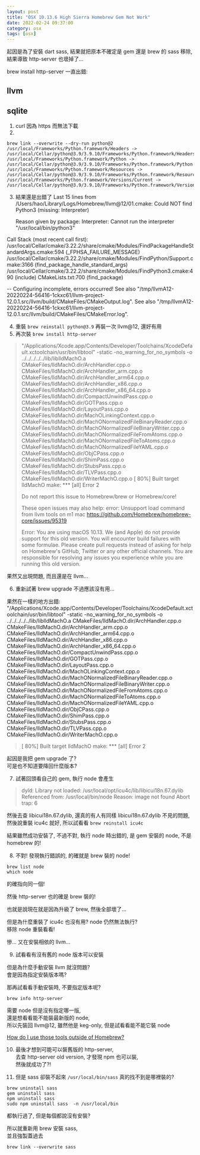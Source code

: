```yaml
---
layout: post
title: "OSX 10.13.6 High Sierra Homebrew Gem Not Work"
date: 2022-02-24 09:37:00
category: osx
tags: [osx]
---
```


起因是為了安裝 dart sass, 結果就把原本不確定是 gem 還是 brew 的 sass 移除,  
結果導致 http-server 也壞掉了...

brew install http-server 一直出錯:

## llvm

## sqlite
1. curl 因為 https 而無法下載
2. 
```shell
brew link --overwrite --dry-run python@2
/usr/local/Frameworks/Python.framework/Headers -> /usr/local/Cellar/python@3.9/3.9.10/Frameworks/Python.framework/Headers
/usr/local/Frameworks/Python.framework/Python -> /usr/local/Cellar/python@3.9/3.9.10/Frameworks/Python.framework/Python
/usr/local/Frameworks/Python.framework/Resources -> /usr/local/Cellar/python@3.9/3.9.10/Frameworks/Python.framework/Resources
/usr/local/Frameworks/Python.framework/Versions/Current -> /usr/local/Cellar/python@3.9/3.9.10/Frameworks/Python.framework/Versions/Current
```

3. 結果還是出錯了
Last 15 lines from /Users/hao/Library/Logs/Homebrew/llvm@12/01.cmake:
  Could NOT find Python3 (missing: Interpreter)

      Reason given by package: 
          Interpreter: Cannot run the interpreter "/usr/local/bin/python3"

Call Stack (most recent call first):
  /usr/local/Cellar/cmake/3.22.2/share/cmake/Modules/FindPackageHandleStandardArgs.cmake:594 (_FPHSA_FAILURE_MESSAGE)
  /usr/local/Cellar/cmake/3.22.2/share/cmake/Modules/FindPython/Support.cmake:3166 (find_package_handle_standard_args)
  /usr/local/Cellar/cmake/3.22.2/share/cmake/Modules/FindPython3.cmake:490 (include)
  CMakeLists.txt:700 (find_package)


-- Configuring incomplete, errors occurred!
See also "/tmp/llvmA12-20220224-56416-1ckxc61/llvm-project-12.0.1.src/llvm/build/CMakeFiles/CMakeOutput.log".
See also "/tmp/llvmA12-20220224-56416-1ckxc61/llvm-project-12.0.1.src/llvm/build/CMakeFiles/CMakeError.log".

4. 重裝 `brew reinstall python@3.9` 再裝一次 llvm@12, 還好有用
5. 再次裝 `brew install http-server`

> "/Applications/Xcode.app/Contents/Developer/Toolchains/XcodeDefault.xctoolchain/usr/bin/libtool" -static -no_warning_for_no_symbols -o ../../../../../lib/liblldMachO.a CMakeFiles/lldMachO.dir/ArchHandler.cpp.o CMakeFiles/lldMachO.dir/ArchHandler_arm.cpp.o CMakeFiles/lldMachO.dir/ArchHandler_arm64.cpp.o CMakeFiles/lldMachO.dir/ArchHandler_x86.cpp.o CMakeFiles/lldMachO.dir/ArchHandler_x86_64.cpp.o CMakeFiles/lldMachO.dir/CompactUnwindPass.cpp.o CMakeFiles/lldMachO.dir/GOTPass.cpp.o CMakeFiles/lldMachO.dir/LayoutPass.cpp.o CMakeFiles/lldMachO.dir/MachOLinkingContext.cpp.o CMakeFiles/lldMachO.dir/MachONormalizedFileBinaryReader.cpp.o CMakeFiles/lldMachO.dir/MachONormalizedFileBinaryWriter.cpp.o CMakeFiles/lldMachO.dir/MachONormalizedFileFromAtoms.cpp.o CMakeFiles/lldMachO.dir/MachONormalizedFileToAtoms.cpp.o CMakeFiles/lldMachO.dir/MachONormalizedFileYAML.cpp.o CMakeFiles/lldMachO.dir/ObjCPass.cpp.o CMakeFiles/lldMachO.dir/ShimPass.cpp.o CMakeFiles/lldMachO.dir/StubsPass.cpp.o CMakeFiles/lldMachO.dir/TLVPass.cpp.o CMakeFiles/lldMachO.dir/WriterMachO.cpp.o
> [ 80%] Built target lldMachO
> make: *** [all] Error 2
> 
> Do not report this issue to Homebrew/brew or Homebrew/core!
> 
> These open issues may also help:
> error: Unsupport load command from llvm tools on m1 mac https://github.com/Homebrew/homebrew-core/issues/95319
> 
> Error: You are using macOS 10.13.
> We (and Apple) do not provide support for this old version.
> You will encounter build failures with some formulae.
> Please create pull requests instead of asking for help on Homebrew's GitHub,
> Twitter or any other official channels. You are responsible for resolving
> any issues you experience while you are running this
> old version.

果然又出現問題, 而且還是在 llvm...

6. 重新試著 brew upgrade
不過應該沒有用...

果然在一樣的地方出錯: 
"/Applications/Xcode.app/Contents/Developer/Toolchains/XcodeDefault.xctoolchain/usr/bin/libtool" -static -no_warning_for_no_symbols -o ../../../../../lib/liblldMachO.a CMakeFiles/lldMachO.dir/ArchHandler.cpp.o CMakeFiles/lldMachO.dir/ArchHandler_arm.cpp.o CMakeFiles/lldMachO.dir/ArchHandler_arm64.cpp.o CMakeFiles/lldMachO.dir/ArchHandler_x86.cpp.o CMakeFiles/lldMachO.dir/ArchHandler_x86_64.cpp.o CMakeFiles/lldMachO.dir/CompactUnwindPass.cpp.o CMakeFiles/lldMachO.dir/GOTPass.cpp.o CMakeFiles/lldMachO.dir/LayoutPass.cpp.o CMakeFiles/lldMachO.dir/MachOLinkingContext.cpp.o CMakeFiles/lldMachO.dir/MachONormalizedFileBinaryReader.cpp.o CMakeFiles/lldMachO.dir/MachONormalizedFileBinaryWriter.cpp.o CMakeFiles/lldMachO.dir/MachONormalizedFileFromAtoms.cpp.o CMakeFiles/lldMachO.dir/MachONormalizedFileToAtoms.cpp.o CMakeFiles/lldMachO.dir/MachONormalizedFileYAML.cpp.o CMakeFiles/lldMachO.dir/ObjCPass.cpp.o CMakeFiles/lldMachO.dir/ShimPass.cpp.o CMakeFiles/lldMachO.dir/StubsPass.cpp.o CMakeFiles/lldMachO.dir/TLVPass.cpp.o CMakeFiles/lldMachO.dir/WriterMachO.cpp.o
> [ 80%] Built target lldMachO
> make: *** [all] Error 2
 

起因是我把 gem upgrade 了?  
可是也不知道要降回什麼版本?

7. 試著回頭看自己的 gem, 執行 node 會產生
> dyld: Library not loaded: /usr/local/opt/icu4c/lib/libicui18n.67.dylib
>   Referenced from: /usr/local/bin/node
>   Reason: image not found
> Abort trap: 6

然後去查 libicui18n.67.dylib, 還真的有人有同樣 libicui18n.67.dylib 不見的問題,  
然後說重裝 icu4c 就好, 所以試看看 `brew reinstall icu4c`

結果雖然成功安裝了, 不過不對, 執行 node 時出錯的, 是 gem 安裝的 node, 不是 homebrew 的!

8. 不對! 發現執行錯誤的, 的確就是 brew 裝的 node!
```shell
brew list node
which node
```
的確指向同一個!

然後 http-server 也的確是 brew 裝的!

也就是說現在就是因為升級了 brew, 然後全部壞了...

但是為什麼重裝了 icu4c 也沒有用? node 仍然無法執行?  
移除 node 重裝看看!

慘... 又在安裝相依的 llvm...

9. 試看看有沒有舊的 node 版本可以安裝

但是為什麼手動安裝 llvm 就沒問題?  
會是因為指定安裝版本嗎?

那再試看看手動安裝時, 不要指定版本呢?

```shell
brew info http-server
```
需要 node 但是沒有指定哪一版,  
還是想看看能不能裝最新版的 node,  
所以先裝回 llvm@12, 雖然他是 keg-only, 但是試看看能不能它裝 node

[How do I use those tools outside of Homebrew?](https://docs.brew.sh/How-to-Build-Software-Outside-Homebrew-with-Homebrew-keg-only-Dependencies)


10. 最後才想到可能可以裝舊版的 http-server,  
去查 http-server old version, 才發現 npm 也可以裝,  
然後就成功了?!

11. 但是 sass 卻裝不起來
`/usr/local/bin/sass` 真的找不到是哪裡裝的?  

``` shell
brew uninstall sass
gem uninstall sass
npm uninstall sass
sudo npm uninstall sass  -n /usr/local/bin
```
都執行過了, 但是每個都說沒有安裝?

所以就重新用 brew 安裝 sass,  
並且強製蓋過去

```shell
brew link --overwrite sass
```


[jekyll]: http://jekyllrb.com
[jekyll]: http://jekyllrb.com
[jekyll]: http://jekyllrb.com
[jekyll-gh]: https://github.com/jekyll/jekyll
[jekyll-help]: https://github.com/jekyll/jekyll-help


